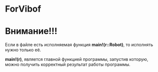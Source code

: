 # ForVibof
<h1>Внимание!!!</h1>
Если в файле есть исполняемая функция <b>main!(r::Robot)</b>, то исполнять нужно только её.

<b>main!(r)</b>, является главной функцией программы, запустив которую, можно получить корректный результат работы программы.
